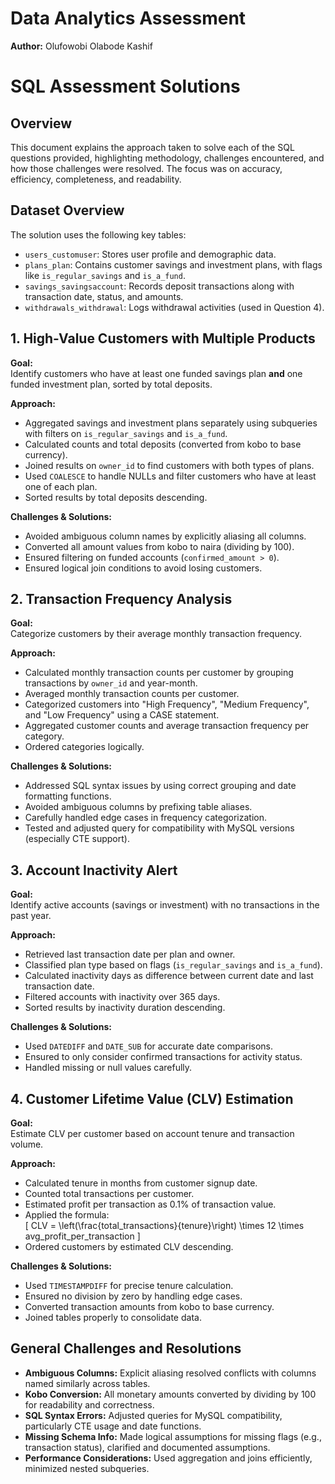 # Data Analytics Assessment  
**Author:** Olufowobi Olabode Kashif

# SQL Assessment Solutions

## Overview

This document explains the approach taken to solve each of the SQL questions provided, highlighting methodology, challenges encountered, and how those challenges were resolved. The focus was on accuracy, efficiency, completeness, and readability.

## Dataset Overview

The solution uses the following key tables:

- `users_customuser`: Stores user profile and demographic data.
- `plans_plan`: Contains customer savings and investment plans, with flags like `is_regular_savings` and `is_a_fund`.
- `savings_savingsaccount`: Records deposit transactions along with transaction date, status, and amounts.
- `withdrawals_withdrawal`: Logs withdrawal activities (used in Question 4).

## 1. High-Value Customers with Multiple Products

**Goal:**  
Identify customers who have at least one funded savings plan **and** one funded investment plan, sorted by total deposits.

**Approach:**

- Aggregated savings and investment plans separately using subqueries with filters on `is_regular_savings` and `is_a_fund`.
- Calculated counts and total deposits (converted from kobo to base currency).
- Joined results on `owner_id` to find customers with both types of plans.
- Used `COALESCE` to handle NULLs and filter customers who have at least one of each plan.
- Sorted results by total deposits descending.

**Challenges & Solutions:**

- Avoided ambiguous column names by explicitly aliasing all columns.
- Converted all amount values from kobo to naira (dividing by 100).
- Ensured filtering on funded accounts (`confirmed_amount > 0`).
- Ensured logical join conditions to avoid losing customers.

## 2. Transaction Frequency Analysis

**Goal:**  
Categorize customers by their average monthly transaction frequency.

**Approach:**

- Calculated monthly transaction counts per customer by grouping transactions by `owner_id` and year-month.
- Averaged monthly transaction counts per customer.
- Categorized customers into "High Frequency", "Medium Frequency", and "Low Frequency" using a CASE statement.
- Aggregated customer counts and average transaction frequency per category.
- Ordered categories logically.

**Challenges & Solutions:**

- Addressed SQL syntax issues by using correct grouping and date formatting functions.
- Avoided ambiguous columns by prefixing table aliases.
- Carefully handled edge cases in frequency categorization.
- Tested and adjusted query for compatibility with MySQL versions (especially CTE support).

## 3. Account Inactivity Alert

**Goal:**  
Identify active accounts (savings or investment) with no transactions in the past year.

**Approach:**

- Retrieved last transaction date per plan and owner.
- Classified plan type based on flags (`is_regular_savings` and `is_a_fund`).
- Calculated inactivity days as difference between current date and last transaction date.
- Filtered accounts with inactivity over 365 days.
- Sorted results by inactivity duration descending.

**Challenges & Solutions:**

- Used `DATEDIFF` and `DATE_SUB` for accurate date comparisons.
- Ensured to only consider confirmed transactions for activity status.
- Handled missing or null values carefully.

## 4. Customer Lifetime Value (CLV) Estimation

**Goal:**  
Estimate CLV per customer based on account tenure and transaction volume.

**Approach:**

- Calculated tenure in months from customer signup date.
- Counted total transactions per customer.
- Estimated profit per transaction as 0.1% of transaction value.
- Applied the formula:  
  \[
  CLV = \left(\frac{total_transactions}{tenure}\right) \times 12 \times avg_profit_per_transaction
  \]
- Ordered customers by estimated CLV descending.

**Challenges & Solutions:**

- Used `TIMESTAMPDIFF` for precise tenure calculation.
- Ensured no division by zero by handling edge cases.
- Converted transaction amounts from kobo to base currency.
- Joined tables properly to consolidate data.

## General Challenges and Resolutions

- **Ambiguous Columns:** Explicit aliasing resolved conflicts with columns named similarly across tables.
- **Kobo Conversion:** All monetary amounts converted by dividing by 100 for readability and correctness.
- **SQL Syntax Errors:** Adjusted queries for MySQL compatibility, particularly CTE usage and date functions.
- **Missing Schema Info:** Made logical assumptions for missing flags (e.g., transaction status), clarified and documented assumptions.
- **Performance Considerations:** Used aggregation and joins efficiently, minimized nested subqueries.
